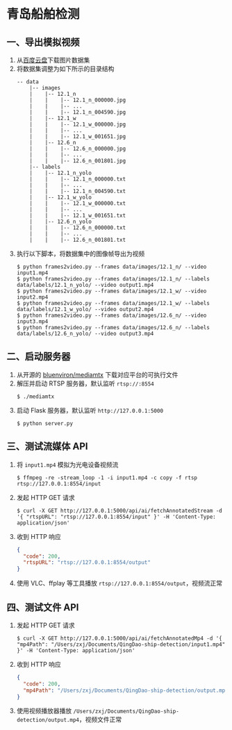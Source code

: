 # 青岛船舶检测

## 一、导出模拟视频

1. 从[百度云盘](https://pan.baidu.com/s/1ydiEr7jeWDdf8_r1tYIL5w?pwd=1234)下载图片数据集
2. 将数据集调整为如下所示的目录结构
    ```
    -- data
        |-- images
        |    |-- 12.1_n
        |    |    |-- 12.1_n_000000.jpg
        |    |    |-- ...
        |    |    |-- 12.1_n_004590.jpg
        |    |-- 12.1_w
        |    |    |-- 12.1_w_000000.jpg
        |    |    |-- ...
        |    |    |-- 12.1_w_001651.jpg
        |    |-- 12.6_n
        |    |    |-- 12.6_n_000000.jpg
        |    |    |-- ...
        |    |    |-- 12.6_n_001801.jpg
        |-- labels
        |    |-- 12.1_n_yolo
        |    |    |-- 12.1_n_000000.txt
        |    |    |-- ...
        |    |    |-- 12.1_n_004590.txt
        |    |-- 12.1_w_yolo
        |    |    |-- 12.1_w_000000.txt
        |    |    |-- ...
        |    |    |-- 12.1_w_001651.txt
        |    |-- 12.6_n_yolo
        |    |    |-- 12.6_n_000000.txt
        |    |    |-- ...
        |    |    |-- 12.6_n_001801.txt
    ```
3. 执行以下脚本，将数据集中的图像帧导出为视频
    ```shell
    $ python frames2video.py --frames data/images/12.1_n/ --video input1.mp4
    $ python frames2video.py --frames data/images/12.1_n/ --labels data/labels/12.1_n_yolo/ --video output1.mp4
    $ python frames2video.py --frames data/images/12.1_w/ --video input2.mp4
    $ python frames2video.py --frames data/images/12.1_w/ --labels data/labels/12.1_w_yolo/ --video output2.mp4
    $ python frames2video.py --frames data/images/12.6_n/ --video input3.mp4
    $ python frames2video.py --frames data/images/12.6_n/ --labels data/labels/12.6_n_yolo/ --video output3.mp4
    ```

## 二、启动服务器

1. 从开源的 [bluenviron/mediamtx](https://github.com/bluenviron/mediamtx/releases) 下载对应平台的可执行文件
2. 解压并启动 RTSP 服务器，默认监听 `rtsp://:8554`
    ```shell
    $ ./mediamtx
    ```
3. 启动 Flask 服务器，默认监听 `http://127.0.0.1:5000`
    ```shell
    $ python server.py
    ```

## 三、测试流媒体 API

1. 将 `input1.mp4` 模拟为光电设备视频流
    ```shell
    $ ffmpeg -re -stream_loop -1 -i input1.mp4 -c copy -f rtsp rtsp://127.0.0.1:8554/input
    ```
2. 发起 HTTP GET 请求
    ```shell
    $ curl -X GET http://127.0.0.1:5000/api/ai/fetchAnnotatedStream -d '{ "rtspURL": "rtsp://127.0.0.1:8554/input" }' -H 'Content-Type: application/json'
    ```
3. 收到 HTTP 响应
    ```json
    {
      "code": 200,
      "rtspURL": "rtsp://127.0.0.1:8554/output"
    }
    ```
4. 使用 VLC、ffplay 等工具播放 `rtsp://127.0.0.1:8554/output`，视频流正常

## 四、测试文件 API

1. 发起 HTTP GET 请求
    ```shell
    $ curl -X GET http://127.0.0.1:5000/api/ai/fetchAnnotatedMp4 -d '{ "mp4Path": "/Users/zxj/Documents/QingDao-ship-detection/input1.mp4" }' -H 'Content-Type: application/json'
    ```
2. 收到 HTTP 响应
    ```json
    {
      "code": 200,
      "mp4Path": "/Users/zxj/Documents/QingDao-ship-detection/output.mp4"
    }
    ```
3. 使用视频播放器播放 `/Users/zxj/Documents/QingDao-ship-detection/output.mp4`，视频文件正常